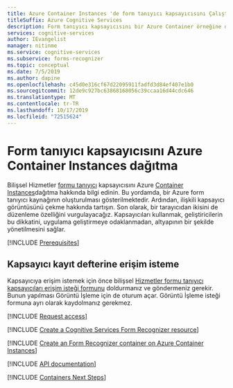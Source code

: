 ```yaml
---
title: Azure Container Instances 'de form tanıyıcı kapsayıcısını Çalıştır
titleSuffix: Azure Cognitive Services
description: Form tanıyıcı kapsayıcısını bir Azure Container örneğine dağıtın ve bir Web tarayıcısında test edin.
services: cognitive-services
author: IEvangelist
manager: nitinme
ms.service: cognitive-services
ms.subservice: forms-recognizer
ms.topic: conceptual
ms.date: 7/5/2019
ms.author: dapine
ms.openlocfilehash: c45d0e316cf67d22095911fadfd3d84ef407e1b0
ms.sourcegitcommit: 12de9c927bc63868168056c39ccaa16d44cdc646
ms.translationtype: MT
ms.contentlocale: tr-TR
ms.lasthandoff: 10/17/2019
ms.locfileid: "72515624"
---
```

# <a name="deploy-the-form-recognizer-container-to-azure-container-instances"></a>Form tanıyıcı kapsayıcısını Azure Container Instances dağıtma

Bilişsel Hizmetler [formu tanıyıcı](form-recognizer-container-howto.md) kapsayıcısını Azure [Container Instances](https://docs.microsoft.com/azure/container-instances/)dağıtma hakkında bilgi edinin. Bu yordamda, bir Azure form tanıyıcı kaynağının oluşturulması gösterilmektedir. Ardından, ilişkili kapsayıcı görüntüsünü çekme hakkında tartışın. Son olarak, bir tarayıcıdan ikisini de düzenleme özelliğini vurgulayacağız. Kapsayıcıları kullanmak, geliştiricilerin bu dikkatini, uygulama geliştirmeye odaklanmadan, altyapının bir şekilde yönetilmesini sağlar.

[!INCLUDE [Prerequisites](../containers/includes/container-preview-prerequisites.md)]

## <a name="request-access-to-the-container-registry"></a>Kapsayıcı kayıt defterine erişim isteme

Kapsayıcıya erişim istemek için önce bilişsel [Hizmetler formu tanıyıcı kapsayıcıları erişim isteği formunu](https://aka.ms/FormRecognizerRequestAccess) doldurmanız ve göndermeniz gerekir. Bunun yapılması Görüntü İşleme için de oturum açar. Görüntü İşleme isteği formuna ayrı olarak kaydolmanız gerekmez. 

[!INCLUDE [Request access](../../../includes/cognitive-services-containers-request-access-only.md)]

[!INCLUDE [Create a Cognitive Services Form Recognizer resource](includes/create-resource.md)]

[!INCLUDE [Create an Form Recognizer container on Azure Container Instances](../containers/includes/create-container-instances-resource-from-azure-cli.md)]

[!INCLUDE [API documentation](../../../includes/cognitive-services-containers-api-documentation.md)]

[!INCLUDE [Containers Next Steps](../containers/includes/containers-next-steps.md)]
